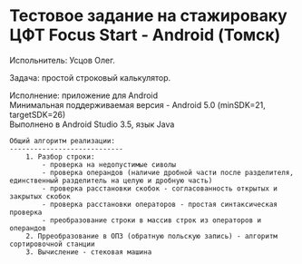 # Тестовое задание на стажироваку ЦФТ Focus Start - Android (Томск)

Испольнитель: Усцов Олег.

Задача: простой строковый калькулятор.

Исполнение: приложение для Android <br>
Минимальная поддерживаемая версия - Android 5.0 (minSDK=21, targetSDK=26) <br>
Выполнено в Android Studio 3.5, язык Java

    Общий алгоритм реализации:
    ----------------------------
        1. Разбор строки:
            - проверка на недопустимые сиволы
            - проверка операндов (наличие дробной части после разделителя, единственный разделитель на целую и дробную часть)
            - проверка расстановки скобок - согласованность открытых и закрытых скобок        
            - проверка расстановки операторов - простая синтаксическая проверка
            - преобразование строки в массив строк из операторов и операндов
        2. Прреобразование в ОПЗ (обратную польскую запись) - алгоритм сортировочной станции
        3. Вычисление - стековая машина 




